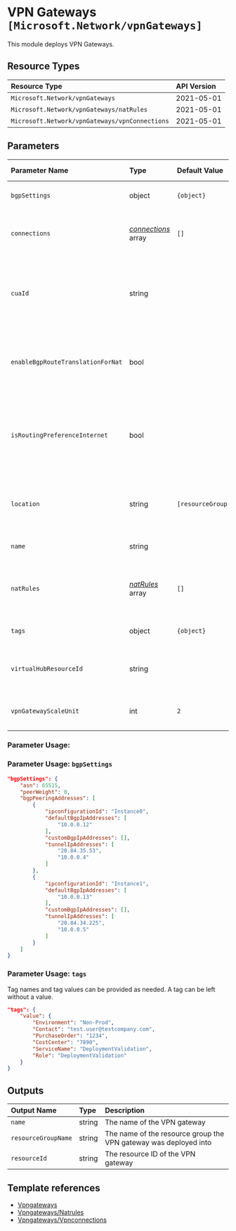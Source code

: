 # VPN Gateways `[Microsoft.Network/vpnGateways]`

This module deploys VPN Gateways.

## Resource Types

| Resource Type | API Version |
| :-- | :-- |
| `Microsoft.Network/vpnGateways` | 2021-05-01 |
| `Microsoft.Network/vpnGateways/natRules` | 2021-05-01 |
| `Microsoft.Network/vpnGateways/vpnConnections` | 2021-05-01 |

## Parameters

| Parameter Name | Type | Default Value | Possible Values | Description |
| :-- | :-- | :-- | :-- | :-- |
| `bgpSettings` | object | `{object}` |  | Optional. BGP settings details. |
| `connections` | _[connections](connections/readme.md)_ array | `[]` |  | Optional. The connections to create in the VPN gateway |
| `cuaId` | string |  |  | Optional. Customer Usage Attribution ID (GUID). This GUID must be previously registered |
| `enableBgpRouteTranslationForNat` | bool |  |  | Optional. Enable BGP routes translation for NAT on this VPNGateway. |
| `isRoutingPreferenceInternet` | bool |  |  | Optional. Enable Routing Preference property for the Public IP Interface of the VPNGateway. |
| `location` | string | `[resourceGroup().location]` |  | Optional. Location where all resources will be created. |
| `name` | string |  |  | Required. Name of the VPN gateway |
| `natRules` | _[natRules](natRules/readme.md)_ array | `[]` |  | Optional. List of all the NAT Rules to associate with the gateway. |
| `tags` | object | `{object}` |  | Optional. Tags of the resource. |
| `virtualHubResourceId` | string |  |  | Required. The resource ID of a virtual Hub to connect to |
| `vpnGatewayScaleUnit` | int | `2` |  | Optional. The scale unit for this VPN gateway. |

### Parameter Usage:

### Parameter Usage: `bgpSettings`

```json
"bgpSettings": {
    "asn": 65515,
    "peerWeight": 0,
    "bgpPeeringAddresses": [
        {
            "ipconfigurationId": "Instance0",
            "defaultBgpIpAddresses": [
                "10.0.0.12"
            ],
            "customBgpIpAddresses": [],
            "tunnelIpAddresses": [
                "20.84.35.53",
                "10.0.0.4"
            ]
        },
        {
            "ipconfigurationId": "Instance1",
            "defaultBgpIpAddresses": [
                "10.0.0.13"
            ],
            "customBgpIpAddresses": [],
            "tunnelIpAddresses": [
                "20.84.34.225",
                "10.0.0.5"
            ]
        }
    ]
}
```

### Parameter Usage: `tags`

Tag names and tag values can be provided as needed. A tag can be left without a value.

```json
"tags": {
    "value": {
        "Environment": "Non-Prod",
        "Contact": "test.user@testcompany.com",
        "PurchaseOrder": "1234",
        "CostCenter": "7890",
        "ServiceName": "DeploymentValidation",
        "Role": "DeploymentValidation"
    }
}
```

## Outputs

| Output Name | Type | Description |
| :-- | :-- | :-- |
| `name` | string | The name of the VPN gateway |
| `resourceGroupName` | string | The name of the resource group the VPN gateway was deployed into |
| `resourceId` | string | The resource ID of the VPN gateway |

## Template references

- [Vpngateways](https://docs.microsoft.com/en-us/azure/templates/Microsoft.Network/2021-05-01/vpnGateways)
- [Vpngateways/Natrules](https://docs.microsoft.com/en-us/azure/templates/Microsoft.Network/2021-05-01/vpnGateways/natRules)
- [Vpngateways/Vpnconnections](https://docs.microsoft.com/en-us/azure/templates/Microsoft.Network/2021-05-01/vpnGateways/vpnConnections)

